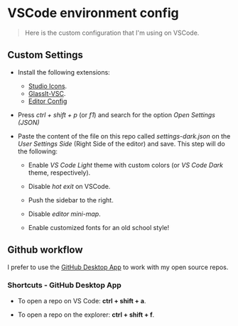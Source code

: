 # VSCode environment config

> Here is the custom configuration that I'm using on VSCode.

## Custom Settings

* Install the following extensions:
  * [Studio Icons](https://marketplace.visualstudio.com/items?itemName=jtlowe.vscode-icon-theme).
  * [GlassIt-VSC](https://marketplace.visualstudio.com/items?itemName=s-nlf-fh.glassit).
  * [Editor Config](https://marketplace.visualstudio.com/items?itemName=EditorConfig.EditorConfig)

* Press *ctrl + shift + p* (or *f1*)  and search for the option *Open Settings (JSON)*

* Paste the content of the file on this repo called *settings-dark.json* on the *User Settings Side* (Right Side of the editor) and save. This step will do the following:

  * Enable *VS Code Light* theme with custom colors (or *VS Code Dark* theme, respectively).

  * Disable *hot exit* on VSCode.

  * Push the sidebar to the right.

  * Disable *editor mini-map*.

  * Enable customized fonts for an old school style!


## Github workflow

I prefer to use the [GitHub Desktop App](https://desktop.github.com/) to work with my open source repos.

### Shortcuts - GitHub Desktop App

* To open a repo on VS Code: **ctrl + shift + a**.

* To open a repo on the explorer: **ctrl + shift + f**.
